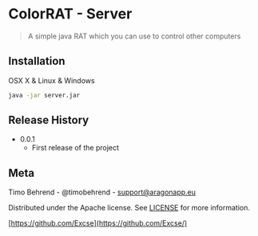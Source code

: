 # ColorRAT - Server
> A simple java RAT which you can use to control other computers

## Installation

OSX X & Linux & Windows

```sh
java -jar server.jar
````

## Release History

* 0.0.1
    * First release of the project

## Meta 

Timo Behrend - @timobehrend - support@aragonapp.eu

Distributed under the Apache license. See [LICENSE](https://www.apache.org/licenses/LICENSE-2.0) for more information.

[https://github.com/Excse](https://github.com/Excse/)

